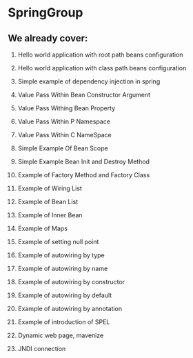 # SpringGroup

## We already cover:

1. Hello world application with root path beans configuration
2. Hello world application with class path beans configuration
3. Simple example of dependency injection in spring
4. Value Pass Within Bean Constructor Argument
5. Value Pass Withing Bean Property
6. Value Pass Within P Namespace
7. Value Pass Within C NameSpace
8. Simple Example Of Bean Scope
9. Simple Example Bean Init and Destroy Method
10. Example of Factory Method and Factory Class
11. Example of Wiring List
12. Example of Bean List

13. Example of Inner Bean
14. Example of Maps
15. Example of setting null point

16. Example of autowiring by type
17. Example of autowiring by name
18. Example of autowiring by constructor
19. Example of autowiring by default
20. Example of autowiring by annotation
21. Example of introduction of SPEL
22. Dynamic web page, mavenize
23. JNDI connection
